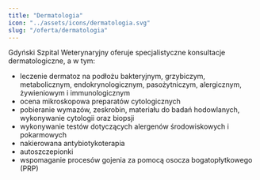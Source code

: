 ```yaml
---
title: "Dermatologia"
icon: "../assets/icons/dermatologia.svg"
slug: "/oferta/dermatologia"
---
```


Gdyński Szpital Weterynaryjny oferuje specjalistyczne konsultacje dermatologiczne, a w tym:

* leczenie dermatoz na podłożu bakteryjnym, grzybiczym, metabolicznym, endokrynologicznym, pasożytniczym, alergicznym, żywieniowym i immunologicznym
* ocena mikroskopowa preparatów cytologicznych
* pobieranie wymazów, zeskrobin, materiału do badań hodowlanych, wykonywanie cytologii oraz biopsji
* wykonywanie testów dotyczących alergenów środowiskowych i pokarmowych
* nakierowana antybiotykoterapia
* autoszczepionki
* wspomaganie procesów gojenia za pomocą osocza bogatopłytkowego (PRP)
